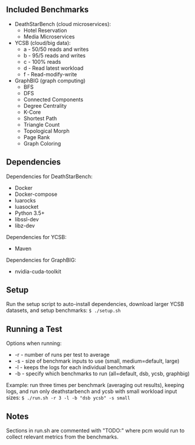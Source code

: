 ## Included Benchmarks
- DeathStarBench (cloud microservices): 
  - Hotel Reservation
  - Media Microservices
- YCSB (cloud/big data):
  - a - 50/50 reads and writes
  - b - 95/5 reads and writes
  - c - 100% reads
  - d - Read latest workload
  - f - Read-modify-write
- GraphBIG (graph computing)
  - BFS
  - DFS
  - Connected Components
  - Degree Centrality
  - K-Core
  - Shortest Path
  - Triangle Count
  - Topological Morph
  - Page Rank
  - Graph Coloring

## Dependencies
Dependencies for DeathStarBench:
- Docker
- Docker-compose
- luarocks
- luasocket
- Python 3.5+
- libssl-dev
- libz-dev

Dependencies for YCSB:
- Maven

Dependencies for GraphBIG:
- nvidia-cuda-toolkit

## Setup
Run the setup script to auto-install dependencies, download larger YCSB datasets, and setup benchmarks:
`$ ./setup.sh`

## Running a Test
Options when running:
- -r - number of runs per test to average
- -s - size of benchmark inputs to use (small, medium=default, large)
- -l - keeps the logs for each individual benchmark
- -b - specify which benchmarks to run (all=default, dsb, ycsb, graphbig)

Example: run three times per benchmark (averaging out results), keeping logs, and run only deathstarbench and ycsb with small workload input sizes:
`$ ./run.sh -r 3 -l -b "dsb ycsb" -s small `

## Notes
Sections in run.sh are commented with "TODO:" where pcm would run to collect relevant metrics from the benchmarks.  
